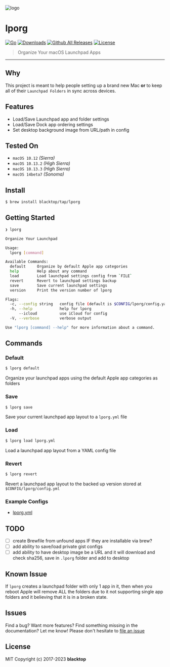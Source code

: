 ![logo](https://github.com/blacktop/lporg/raw/master/.github/imgs/porg.jpeg)

# lporg

[![Go](https://github.com/blacktop/lporg/workflows/Go/badge.svg?branch=master)](https://github.com/blacktop/lporg/actions)  [![Downloads](https://img.shields.io/github/downloads/blacktop/lporg/total.svg)](https://github.com/blacktop/lporg/releases)  [![Github All Releases](https://img.shields.io/github/release/blacktop/lporg.svg)](https://github.com/blacktop/lporg/releases) [![License](http://img.shields.io/:license-mit-blue.svg)](http://doge.mit-license.org)

> Organize Your macOS Launchpad Apps

---

## Why

This project is meant to help people setting up a brand new Mac **or** to keep all of their `Launchpad Folders` in sync across devices.

## Features

- Load/Save Launchpad app and folder settings
- Load/Save Dock app ordering settings
- Set desktop background image from URL/path in config

## Tested On

- `macOS 10.12` _(Sierra)_
- `macOS 10.13.2` _(High Sierra)_
- `macOS 10.13.3` _(High Sierra)_
- `macOS 14beta7` _(Sonoma)_

## Install

```sh
$ brew install blacktop/tap/lporg
```

## Getting Started

```sh
❯ lporg

Organize Your Launchpad

Usage:
  lporg [command]

Available Commands:
  default     Organize by default Apple app categories
  help        Help about any command
  load        Load launchpad settings config from `FILE`
  revert      Revert to launchpad settings backup
  save        Save current launchpad settings
  version     Print the version number of lporg

Flags:
  -c, --config string   config file (default is $CONFIG/lporg/config.yaml)
  -h, --help            help for lporg
      --icloud          use iCloud for config
  -V, --verbose         verbose output

Use "lporg [command] --help" for more information about a command.
```

## Commands

### Default

```sh
$ lporg default
```

Organize your launchpad apps using the default Apple app categories as folders

### Save

```sh
$ lporg save
```

Save your current launchpad app layout to a `lporg.yml` file

### Load

```sh
$ lporg load lporg.yml
```

Load a launchpad app layout from a YAML config file

### Revert

```sh
$ lporg revert
```

Revert a launchpad app layout to the backed up version stored at `$CONFIG/lporg/config.yml`

### Example Configs

- [lporg.yml](https://github.com/blacktop/dotfiles/blob/master/init/lporg.yml)

## TODO

- [ ] create Brewfile from unfound apps IF they are installable via brew?
- [ ] add ability to save/load private gist configs
- [ ] add ability to have desktop image be a URL and it will download and check sha256, save in `.lporg` folder and add to desktop

## Known Issue

If `lporg` creates a launchpad folder with only 1 app in it, then when you reboot Apple will remove ALL the folders due to it not supporting single app folders and it believing that it is in a broken state.

## Issues

Find a bug? Want more features? Find something missing in the documentation? Let me know! Please don't hesitate to [file an issue](https://github.com/blacktop/lporg/issues/new)

## License

MIT Copyright (c) 2017-2023 **blacktop**
